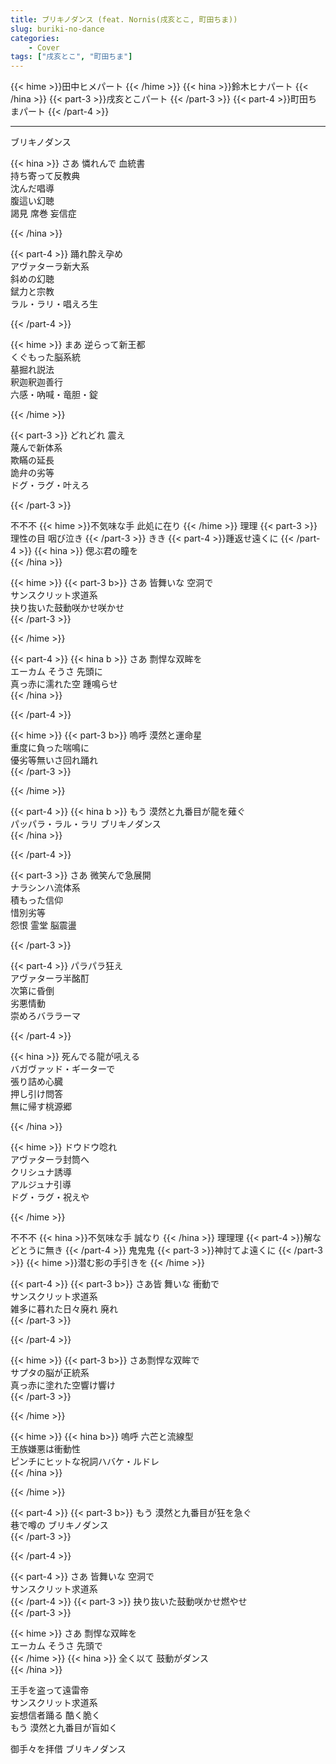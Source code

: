```yaml
---
title: ブリキノダンス (feat. Nornis(戌亥とこ, 町田ちま))
slug: buriki-no-dance
categories:
    - Cover
tags: ["戌亥とこ", "町田ちま"]
---
```

{{< hime >}}田中ヒメパート  {{< /hime >}}
{{< hina >}}鈴木ヒナパート  {{< /hina >}}
{{< part-3 >}}戌亥とこパート  {{< /part-3 >}}
{{< part-4 >}}町田ちまパート  {{< /part-4 >}}

---

ブリキノダンス  

{{< hina >}}
さあ 憐れんで 血統書  
持ち寄って反教典  
沈んだ唱導  
腹這い幻聴  
謁見 席巻 妄信症  

{{< /hina >}}

{{< part-4 >}}
踊れ酔え孕め  
アヴァターラ新大系  
斜めの幻聴  
錻力と宗教  
ラル・ラリ・唱えろ生  

{{< /part-4 >}}

{{< hime >}}
まあ 逆らって新王都  
くぐもった脳系統  
墓掘れ説法  
釈迦釈迦善行  
六感・吶喊・竜胆・錠  

{{< /hime >}}

{{< part-3 >}}
どれどれ 震え  
蔑んで新体系  
欺瞞の延長  
詭弁の劣等  
ドグ・ラグ・叶えろ  

{{< /part-3 >}}

不不不 {{< hime >}}不気味な手 此処に在り  {{< /hime >}}
理理 {{< part-3 >}}理性の目 咽び泣き  {{< /part-3 >}}
きき {{< part-4 >}}踵返せ遠くに  {{< /part-4 >}}
{{< hina >}}
偲ぶ君の瞳を  
{{< /hina >}}

{{< hime >}}
{{< part-3 b>}}
さあ 皆舞いな 空洞で  
サンスクリット求道系  
抉り抜いた鼓動咲かせ咲かせ  
{{< /part-3 >}}

{{< /hime >}}

{{< part-4 >}}
{{< hina b >}}
さあ 剽悍な双眸を  
エーカム そうさ 先頭に  
真っ赤に濡れた空 踵鳴らせ  
{{< /hina >}}

{{< /part-4 >}}

{{< hime >}}
{{< part-3 b>}}
嗚呼 漠然と運命星  
重度に負った喘鳴に  
優劣等無いさ回れ踊れ  
{{< /part-3 >}}

{{< /hime >}}

{{< part-4 >}}
{{< hina b >}}
もう 漠然と九番目が龍を薙ぐ  
パッパラ・ラル・ラリ ブリキノダンス  
{{< /hina >}}

{{< /part-4 >}}

{{< part-3 >}}
さあ 微笑んで急展開  
ナラシンハ流体系  
積もった信仰  
惜別劣等  
怨恨 霊堂 脳震盪  

{{< /part-3 >}}

{{< part-4 >}}
パラパラ狂え  
アヴァターラ半酩酊  
次第に昏倒  
劣悪情動  
崇めろバララーマ  

{{< /part-4 >}}

{{< hina >}}
死んでる龍が吼える  
バガヴァッド・ギーターで  
張り詰め心臓  
押し引け問答  
無に帰す桃源郷  

{{< /hina >}}

{{< hime >}}
ドウドウ唸れ  
アヴァターラ封筒へ  
クリシュナ誘導  
アルジュナ引導  
ドグ・ラグ・祝えや  

{{< /hime >}}

不不不 {{< hina >}}不気味な手 誠なり  {{< /hina >}}
理理理 {{< part-4 >}}解などとうに無き  {{< /part-4 >}}
鬼鬼鬼 {{< part-3 >}}神討てよ遠くに  {{< /part-3 >}}
{{< hime >}}潜む影の手引きを  {{< /hime >}}

{{< part-4 >}}
{{< part-3 b>}}
さあ皆 舞いな 衝動で  
サンスクリット求道系  
雑多に暮れた日々廃れ 廃れ  
{{< /part-3 >}}

{{< /part-4 >}}

{{< hime >}}
{{< part-3 b>}}
さあ剽悍な双眸で  
サプタの脳が正統系  
真っ赤に塗れた空響け響け  
{{< /part-3 >}}

{{< /hime >}}

{{< hime >}}
{{< hina b>}}
嗚呼 六芒と流線型  
王族嫌悪は衝動性  
ピンチにヒットな祝詞ハバケ・ルドレ  
{{< /hina >}}

{{< /hime >}}

{{< part-4 >}}
{{< part-3 b>}}
もう 漠然と九番目が狂を急ぐ  
巷で噂の ブリキノダンス  
{{< /part-3 >}}

{{< /part-4 >}}

{{< part-4 >}}
さあ 皆舞いな 空洞で  
サンスクリット求道系  
{{< /part-4 >}}
{{< part-3 >}}
抉り抜いた鼓動咲かせ燃やせ  
{{< /part-3 >}}

{{< hime >}}
さあ 剽悍な双眸を  
エーカム そうさ 先頭で  
{{< /hime >}}
{{< hina >}}
全く以て 鼓動がダンス  
{{< /hina >}}

王手を盗って遠雷帝  
サンスクリット求道系  
妄想信者踊る 酷く脆く  
もう 漠然と九番目が盲如く  

御手々を拝借 ブリキノダンス  
